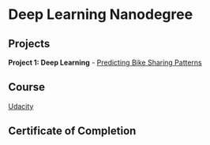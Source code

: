 # Deep Learning Nanodegree

## Projects

**Project 1: Deep Learning** - [Predicting Bike Sharing Patterns](https://github.com/Wilann/Predicting-Bike-Sharing-Patterns)

## Course
[Udacity](https://www.udacity.com/course/deep-learning-nanodegree--nd101)

## Certificate of Completion
